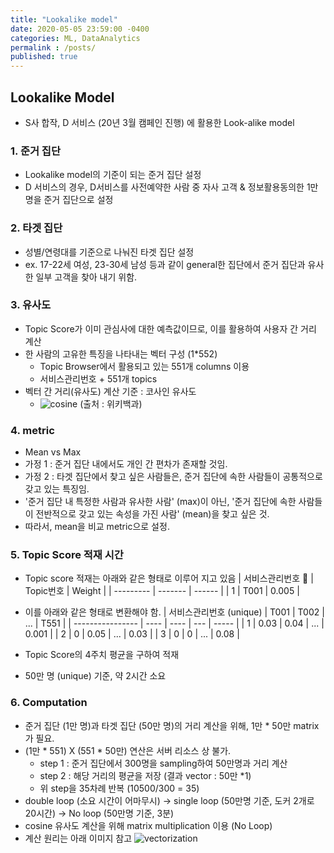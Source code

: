 ```yaml
---
title: "Lookalike model"
date: 2020-05-05 23:59:00 -0400
categories: ML, DataAnalytics
permalink : /posts/
published: true
---
```


## Lookalike Model

- S사 합작, D 서비스 (20년 3월 캠페인 진행) 에 활용한 Look-alike model

### 1. 준거 집단
- Lookalike model의 기준이 되는 준거 집단 설정
- D 서비스의 경우, D서비스를 사전예약한 사람 중 자사 고객 & 정보활용동의한 1만명을 준거 집단으로 설정

### 2. 타겟 집단
- 성별/연령대를 기준으로 나눠진 타겟 집단 설정
- ex. 17-22세 여성, 23-30세 남성 등과 같이 general한 집단에서 준거 집단과 유사한 일부 고객을 찾아 내기 위함.

### 3. 유사도 
- Topic Score가 이미 관심사에 대한 예측값이므로, 이를 활용하여 사용자 간 거리 계산
- 한 사람의 고유한 특징을 나타내는 벡터 구성 (1*552)
  - Topic Browser에서 활용되고 있는 551개 columns 이용
  - 서비스관리번호 + 551개 topics
- 벡터 간 거리(유사도) 계산 기준 : 코사인 유사도
  - ![cosine](./img/cosine_sim.png)
  (출처 : 위키백과)

### 4. metric
- Mean vs Max
- 가정 1 : 준거 집단 내에서도 개인 간 편차가 존재할 것임.
- 가정 2 : 타겟 집단에서 찾고 싶은 사람들은, 준거 집단에 속한 사람들이 공통적으로 갖고 있는 특징임.
- '준거 집단 내 특정한 사람과 유사한 사람' (max)이 아닌, '준거 집단에 속한 사람들이 전반적으로 갖고 있는 속성을 가진 사람' (mean)을 찾고 싶은 것.
- 따라서, mean을 비교 metric으로 설정.

### 5. Topic Score 적재 시간
- Topic score 적재는 아래와 같은 형태로 이루어 지고 있음
  | 서비스관리번호  | Topic번호 | Weight |
  | --------- | ------- | ------ |
  | 1         | T001    | 0.005  |

- 이를 아래와 같은 형태로 변환해야 함.
  | 서비스관리번호 (unique) | T001 | T002 | ... | T551  |
  | ---------------- | ---- | ---- | --- | ----- |
  | 1                | 0.03 | 0.04 | ... | 0.001 |
  | 2                | 0    | 0.05 | ... | 0.03  |
  | 3                | 0    | 0    | ... | 0.08  |

- Topic Score의 4주치 평균을 구하여 적재
- 50만 명 (unique) 기준, 약 2시간 소요

### 6. Computation
- 준거 집단 (1만 명)과 타겟 집단 (50만 명)의 거리 계산을 위해, 1만 * 50만 matrix가 필요.
- (1만 * 551) X (551 * 50만) 연산은 서버 리소스 상 불가.
  - step 1 : 준거 집단에서 300명을 sampling하여 50만명과 거리 계산
  - step 2 : 해당 거리의 평균을 저장 (결과 vector : 50만 *1)
  - 위 step을 35차례 반복 (10500/300 = 35)
- double loop (소요 시간이 어마무시) -> single loop (50만명 기준, 도커 2개로 20시간) -> No loop (50만명 기준, 3분)
- cosine 유사도 계산을 위해 matrix multiplication 이용 (No Loop)
- 계산 원리는 아래 이미지 참고 
![vectorization](./img/vectorization.png)

